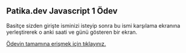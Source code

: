 ## Patika.dev Javascript 1 Ödev 
Basitçe sizden girişte isminizi isteyip sonra bu ismi karşılama ekranına yerleştirerek o anki saati ve günü gösteren bir ekran.

[Ödevin tamamına erişmek için tıklayınız.](odev1.jpg)

